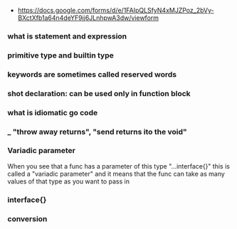   - https://docs.google.com/forms/d/e/1FAIpQLSfyN4xMJZPoz_2bVy-BXctXfb1a64n4deYF9jj6JLnhpwA3dw/viewform

### what is statement and expression
### primitive type and builtin type
### keywords are sometimes called reserved words
### shot declaration: can be used only in function block
### what is idiomatic go code
### _ "throw away returns", "send returns ito the void"

### Variadic parameter
  When you see that a func has a parameter of this type "...interface{}" this is called a "variadic parameter" and it means that the func can take as many values of that type as you want to pass in

### interface{}

### conversion